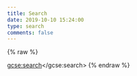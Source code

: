 ```yaml
---
title: Search
date: 2019-10-10 15:24:00
type: search
comments: false
---
```


{% raw %}
<script>
  (function() {
    var cx = '005955377829878108869';
    var gcse = document.createElement('script');
    gcse.type = 'text/javascript';
    gcse.async = true;
    gcse.src = 'https://cse.google.com/cse.js?cx=' + cx;
    var s = document.getElementsByTagName('script')[0];
    s.parentNode.insertBefore(gcse, s);
  })();
</script>
<gcse:search></gcse:search>
{% endraw %}